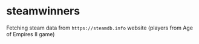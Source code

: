 # steamwinners
Fetching steam data from `https://steamdb.info`  website (players from Age of Empires II game)
 
